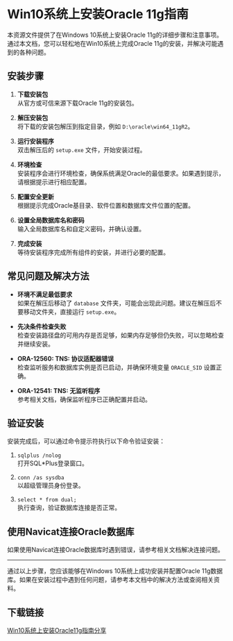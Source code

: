 # Win10系统上安装Oracle 11g指南

本资源文件提供了在Windows 10系统上安装Oracle 11g的详细步骤和注意事项。通过本文档，您可以轻松地在Win10系统上完成Oracle 11g的安装，并解决可能遇到的各种问题。

## 安装步骤

1. **下载安装包**  
   从官方或可信来源下载Oracle 11g的安装包。

2. **解压安装包**  
   将下载的安装包解压到指定目录，例如 `D:\oracle\win64_11gR2`。

3. **运行安装程序**  
   双击解压后的 `setup.exe` 文件，开始安装过程。

4. **环境检查**  
   安装程序会进行环境检查，确保系统满足Oracle的最低要求。如果遇到提示，请根据提示进行相应配置。

5. **配置安全更新**  
   根据提示完成Oracle基目录、软件位置和数据库文件位置的配置。

6. **设置全局数据库名和密码**  
   输入全局数据库名和自定义密码，并确认设置。

7. **完成安装**  
   等待安装程序完成所有组件的安装，并进行必要的配置。

## 常见问题及解决方法

- **环境不满足最低要求**  
  如果在解压后移动了 `database` 文件夹，可能会出现此问题。建议在解压后不要移动文件夹，直接运行 `setup.exe`。

- **先决条件检查失败**  
  检查安装路径盘的可用内存是否足够，如果内存足够但仍失败，可以忽略检查并继续安装。

- **ORA-12560: TNS: 协议适配器错误**  
  检查监听服务和数据库实例是否已启动，并确保环境变量 `ORACLE_SID` 设置正确。

- **ORA-12541: TNS: 无监听程序**  
  参考相关文档，确保监听程序已正确配置并启动。

## 验证安装

安装完成后，可以通过命令提示符执行以下命令验证安装：

1. `sqlplus /nolog`  
   打开SQL*Plus登录窗口。

2. `conn /as sysdba`  
   以超级管理员身份登录。

3. `select * from dual;`  
   执行查询，验证数据库连接是否正常。

## 使用Navicat连接Oracle数据库

如果使用Navicat连接Oracle数据库时遇到错误，请参考相关文档解决连接问题。

---

通过以上步骤，您应该能够在Windows 10系统上成功安装并配置Oracle 11g数据库。如果在安装过程中遇到任何问题，请参考本文档中的解决方法或查阅相关资料。

## 下载链接

[Win10系统上安装Oracle11g指南分享](https://pan.quark.cn/s/281d1e43a590)